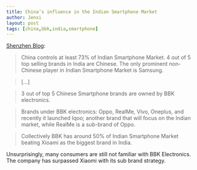 ```yaml
---
title: China’s influence in the Indian Smartphone Market
author: Jenxi
layout: post
tags: [china,bbk,india,smartphone]
---
```

[Shenzhen Blog](https://shenzhen.blog/chinas-influence-in-the-indian-smartphone-market/):

> China controls at least 73% of Indian Smartphone Market. 4 out of 5 top selling brands in India are Chinese. The only prominent non-Chinese player in Indian Smartphone Market is Samsung.

> [...]

> 3 out of top 5 Chinese Smartphone brands are owned by BBK electronics.

> Brands under BBK electronics: Oppo, RealMe, Vivo, Oneplus, and recently it launched Iqoo; another brand that will focus on the Indian market, while RealMe is a sub-brand of Oppo.

> Collectively BBK has around 50% of Indian Smartphone Market beating Xioami as the biggest brand in India.

Unsurprisingly, many consumers are still not familiar with BBK Electronics. The company has surpassed Xiaomi with its sub brand strategy.